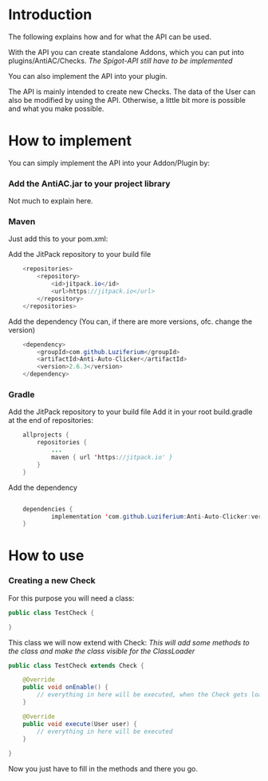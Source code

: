 # Introduction

The following explains how and for what the API can be used.

With the API you can create standalone Addons, which you can put into plugins/AntiAC/Checks.
*The Spigot-API still have to be implemented*

You can also implement the API into your plugin.

The API is mainly intended to create new Checks.
The data of the User can also be modified by using the API.
Otherwise, a little bit more is possible and what you make possible.

# How to implement 

You can simply implement the API into your Addon/Plugin by:

### Add the AntiAC.jar to your project library
Not much to explain here.

### Maven

Just add this to your pom.xml: 

Add the JitPack repository to your build file 
```java
	<repositories>
		<repository>
		    <id>jitpack.io</id>
		    <url>https://jitpack.io</url>
		</repository>
	</repositories>
```

Add the dependency (You can, if there are more versions, ofc. change the version)
```java
	<dependency>
	    <groupId>com.github.Luziferium</groupId>
	    <artifactId>Anti-Auto-Clicker</artifactId>
	    <version>2.6.3</version>
	</dependency>
```

### Gradle

Add the JitPack repository to your build file 
Add it in your root build.gradle at the end of repositories:
```java
	allprojects {
		repositories {
			...
			maven { url 'https://jitpack.io' }
		}
	}
```

Add the dependency
```java

	dependencies {
	        implementation 'com.github.Luziferium:Anti-Auto-Clicker:version'
	}

```

# How to use

### Creating a new Check

For this purpose you will need a class:

```java
public class TestCheck {

}
```

This class we will now extend with Check:
*This will add some methods to the class and make the class visible for the ClassLoader*

```java
public class TestCheck extends Check {

    @Override
    public void onEnable() {
        // everything in here will be executed, when the Check gets loaded
    }

    @Override
    public void execute(User user) {
        // everything in here will be executed
    }
    
}
```

Now you just have to fill in the methods and there you go.


